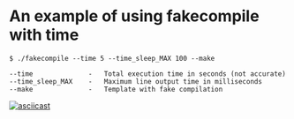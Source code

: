 # An example of using fakecompile with time

    $ ./fakecompile --time 5 --time_sleep_MAX 100 --make

    --time              -   Total execution time in seconds (not accurate)
    --time_sleep_MAX    -   Maximum line output time in milliseconds
    --make              -   Template with fake compilation

[![asciicast](https://asciinema.org/a/246632.svg)](https://asciinema.org/a/246632)
